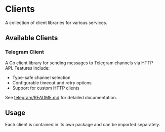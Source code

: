 # Clients

A collection of client libraries for various services.

## Available Clients

### Telegram Client

A Go client library for sending messages to Telegram channels via HTTP API. Features include:
- Type-safe channel selection
- Configurable timeout and retry options
- Support for custom HTTP clients

See [telegram/README.md](telegram/README.md) for detailed documentation.

## Usage

Each client is contained in its own package and can be imported separately.